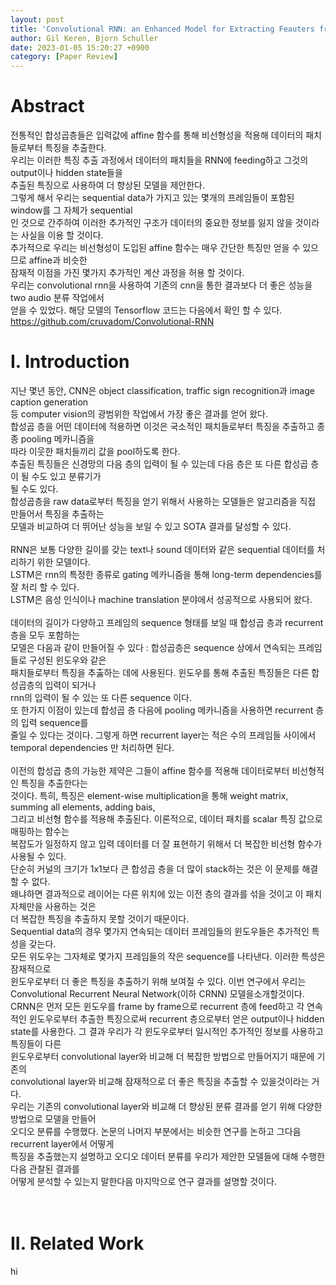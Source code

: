 ```yaml
---
layout: post
title: 'Convolutional RNN: an Enhanced Model for Extracting Feauters from Sequential Data'
author: Gil Keren, Bjorn Schuller
date: 2023-01-05 15:20:27 +0900
category: [Paper Review]
---
```


# Abstract
전통적인 합성곱층들은 입력값에 affine 함수를 통해 비선형성을 적용해 데이터의 패치들로부터 특징을 추출한다.  
우리는 이러한 특징 추출 과정에서 데이터의 패치들을 RNN에 feeding하고 그것의 output이나 hidden state들을  
추출된 특징으로 사용하여 더 향상된 모델을 제안한다.  
그렇게 해서 우리는 sequential data가 가지고 있는 몇개의 프레임들이 포함된 window를 그 자체가 sequential  
인 것으로 간주하여 이러한 추가적인 구조가 데이터의 중요한 정보를 잃지 않을 것이라는 사실을 이용 할 것이다.  
추가적으로 우리는 비선형성이 도입된 affine 함수는 매우 간단한 특징만 얻을 수 있으므로 affine과 비슷한  
잠재적 이점을 가진 몇가지 추가적인 계산 과정을 허용 할 것이다.  
우리는 convolutional rnn을 사용하여 기존의 cnn을 통한 결과보다 더 좋은 성능을 two audio 분류 작업에서  
얻을 수 있었다. 해당 모델의 Tensorflow 코드는 다음에서 확인 할 수 있다.  
https://github.com/cruvadom/Convolutional-RNN  

# I. Introduction
지난 몇년 동안, CNN은 object classification, traffic sign recognition과 image caption generation  
등 computer vision의 광범위한 작업에서 가장 좋은 결과를 얻어 왔다.  
합성곱 층을 어떤 데이터에 적용하면 이것은 국소적인 패치들로부터 특징을 추출하고 종종 pooling 메카니즘을  
따라 이웃한 패치들끼리 값을 pool하도록 한다.  
추출된 특징들은 신경망의 다음 층의 입력이 될 수 있는데 다음 층은 또 다른 합성곱 층이 될 수도 있고 분류기가  
될 수도 있다.  
합성곱층을 raw data로부터 특징을 얻기 위해서 사용하는 모델들은 알고리즘을 직접 만들어서 특징을 추출하는  
모델과 비교하여 더 뛰어난 성능을 보일 수 있고 SOTA 결과를 달성할 수 있다.  
<br/>
RNN은 보통 다양한 길이를 갖는 text나 sound 데이터와 같은 sequential 데이터를 처리하기 위한 모델이다.  
LSTM은 rnn의 특정한 종류로 gating 메카니즘을 통해 long-term dependencies를 잘 처리 할 수 있다.  
LSTM은 음성 인식이나 machine translation 분야에서 성공적으로 사용되어 왔다.  
<br/>
데이터의 길이가 다양하고 프레임의 sequence 형태를 보일 때 합성곱 층과 recurrent 층을 모두 포함하는  
모델은 다음과 같이 만들어질 수 있다 : 합성곱층은 sequence 상에서 연속되는 프레임들로 구성된 윈도우와 같은  
패치들로부터 특징을 추춣하는 데에 사용된다. 윈도우를 통해 추출된 특징들은 다른 합성곱층의 입력이 되거나  
rnn의 입력이 될 수 있는 또 다른 sequence 이다.  
또 한가지 이점이 있는데 합성곱 층 다음에 pooling 메카니즘을 사용하면 recurrent 층의 입력 sequence를  
줄일 수 있다는 것이다. 그렇게 하면 recurrent layer는 적은 수의 프레임들 사이에서 temporal dependencies 
만 처리하면 된다.  
<br/>
이전의 합성곱 층의 가능한 제약은 그들이 affine 함수를 적용해 데이터로부터 비선형적인 특징을 추출한다는  
것이다. 특히, 특징은 element-wise multiplication을 통해 weight matrix, summing all elements, adding bais,  
그리고 비선형 함수를 적용해 추출된다. 이론적으로, 데이터 패치를 scalar 특징 값으로 매핑하는 함수는  
복잡도가 일정하지 않고 입력 데이터를 더 잘 표현하기 위해서 더 복잡한 비선형 함수가 사용될 수 있다.  
단순히 커널의 크기가 1x1보다 큰 합성곱 층을 더 많이 stack하는 것은 이 문제를 해결 할 수 없다.  
왜냐하면 결과적으로 레이어는 다른 위치에 있는 이전 층의 결과를 섞을 것이고 이 패치 자체만을 사용하는 것은  
더 복잡한 특징을 추출하지 못할 것이기 때문이다.
<br/>
Sequential data의 경우 몇가지 연속되는 데이터 프레임들의 윈도우들은 추가적인 특성을 갖는다.  
모든 위도우는 그자체로 몇가지 프레임들의 작은 sequence를 나타낸다. 이러한 특성은 잠재적으로  
윈도우로부터 더 좋은 특징을 추출하기 위해 보여질 수 있다. 이번 연구에서 우리는 Convolutional Recurrent Neural Network(이하 CRNN) 모델을소개할것이다. CRNN은 먼저 모든 윈도우를 frame by frame으로 recurrent 층에 feed하고 각 연속적인 윈도우로부터 추출한 특징으로써 recurrent 층으로부터 얻은 output이나 hidden state를 사용한다. 그 결과 우리가 각 윈도우로부터 일시적인 추가적인 정보를 사용하고 특징들이 다른  
윈도우로부터 convolutional layer와 비교해 더 복잡한 방법으로 만들어지기 때문에 기존의  
convolutional layer와 비교해 잠재적으로 더 좋은 특징을 추출할 수 있을것이라는 거다. 
<br/>
우리는 기존의 convolutional layer와 비교해 더 향상된 분류 결과를 얻기 위해 다양한 방법으로 모델을 만들어  
오디오 분류를 수행했다. 논문의 나머지 부분에서는 비슷한 연구를 논하고 그다음 recurrent layer에서 어떻게  
특징을 추출했는지 설명하고 오디오 데이터 분류를 우리가 제안한 모델들에 대해 수행한 다음 관찰된 결과를  
어떻게 분석할 수 있는지 말한다음 마지막으로 연구 결과를 설명할 것이다.  
<br/>
<br/>
# II. Related Work
hi